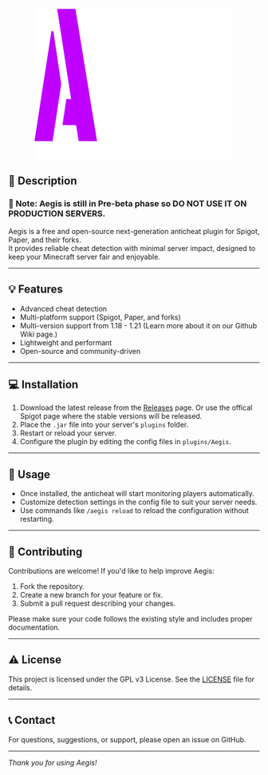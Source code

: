 
<p align="center">
  <img src="docs/assets/Aegis.png" alt="Aegis Logo" width="400"  height="300"/>
</p>

## 📄 Description

### 🚨 Note: Aegis is still in Pre-beta phase so **DO NOT USE IT ON PRODUCTION SERVERS**.

Aegis is a free and open-source next-generation anticheat plugin for Spigot, Paper, and their forks.  
It provides reliable cheat detection with minimal server impact, designed to keep your Minecraft server fair and enjoyable.

---

## 💡 Features

- Advanced cheat detection
- Multi-platform support (Spigot, Paper, and forks)
- Multi-version support from 1.18 - 1.21 (Learn more about it on our Github Wiki page.) 
- Lightweight and performant  
- Open-source and community-driven  

---

## 💻 Installation

1. Download the latest release from the [Releases](https://github.com/Nerd10000/Aegis/releases) page. 
  Or use the offical Spigot page where the stable versions will be released.
3. Place the `.jar` file into your server's `plugins` folder.  
4. Restart or reload your server.  
5. Configure the plugin by editing the config files in `plugins/Aegis`.

---

## 🔌 Usage

- Once installed, the anticheat will start monitoring players automatically.  
- Customize detection settings in the config file to suit your server needs.  
- Use commands like `/aegis reload` to reload the configuration without restarting.

---

## 🤗 Contributing

Contributions are welcome! If you'd like to help improve Aegis:

1. Fork the repository.  
2. Create a new branch for your feature or fix.  
3. Submit a pull request describing your changes.  

Please make sure your code follows the existing style and includes proper documentation.

---

## ⚠️ License

This project is licensed under the GPL v3 License. See the [LICENSE](LICENSE) file for details.

---

## 📞 Contact

For questions, suggestions, or support, please open an issue on GitHub.

---

*Thank you for using Aegis!*
